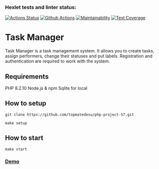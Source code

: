 ### Hexlet tests and linter status:
[![Actions Status](https://github.com/topmatedesu/php-project-57/actions/workflows/hexlet-check.yml/badge.svg)](https://github.com/topmatedesu/php-project-57/actions)
[![Github Actions](https://github.com/topmatedesu/php-project-57/actions/workflows/github-check.yml/badge.svg)](https://github.com/topmatedesu/php-project-57/actions/workflows/github-check.yml)
[![Maintainability](https://api.codeclimate.com/v1/badges/8603796f5b6d04f95c56/maintainability)](https://codeclimate.com/github/topmatedesu/php-project-57/maintainability)
[![Test Coverage](https://api.codeclimate.com/v1/badges/8603796f5b6d04f95c56/test_coverage)](https://codeclimate.com/github/topmatedesu/php-project-57/test_coverage)

# Task Manager
Task Manager is a task management system. It allows you to create tasks, assign performers, change their statuses and put labels. Registration and authentication are required to work with the system.

## Requirements
PHP 8.2.10
Node.js & npm
Sqlite for local

## How to setup
```
git clone https://github.com/topmatedesu/php-project-57.git
```
```
make setup
```

## How to start
```
make start
```

### [Demo](https://php-project-57-734e.onrender.com)